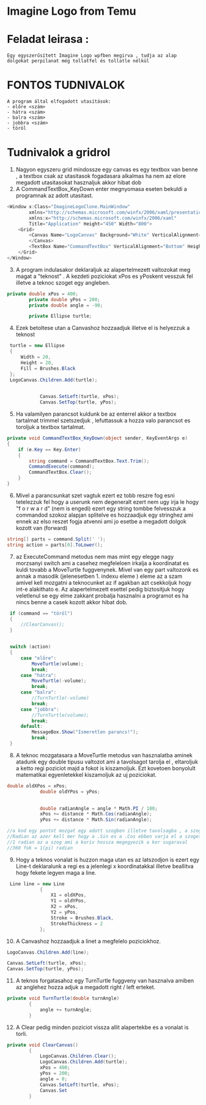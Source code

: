 # Imagine Logo from Temu

# Feladat leirasa :

    Egy egyszerűsített Imagine Logo wpfben megirva , tudja az alap dolgokat perpilanat még tollatfel és tollatle nélkül


# FONTOS TUDNIVALOK

    A program által elfogadott utasítások:
    - előre <szám>
    - hátra <szám>
    - balra <szám>
    - jobbra <szám>
    - töröl

# Tudnivalok a gridrol

1. Nagyon egyszeru grid mindossze egy canvas es egy textbox van benne , a textbox csak az utasitasok fogadasara alkalmas ha nem az elore megadott utasitasokat hasznaljuk akkor hibat dob
2. A CommandTextBox_KeyDown enter megnyomasa eseten bekuldi a programnak az adott utasitast.

```c#
<Window x:Class="ImagineLogoClone.MainWindow"
        xmlns="http://schemas.microsoft.com/winfx/2006/xaml/presentation"
        xmlns:x="http://schemas.microsoft.com/winfx/2006/xaml"
        Title="Application" Height="450" Width="800">
    <Grid>
        <Canvas Name="LogoCanvas" Background="White" VerticalAlignment="Stretch" HorizontalAlignment="Stretch">
        </Canvas>
        <TextBox Name="CommandTextBox" VerticalAlignment="Bottom" Height="30" Margin="10,0,10,10" KeyDown="CommandTextBox_KeyDown" />
    </Grid>
</Window>
```

3. A program indulasakor deklaraljuk az alapertelmezett valtozokat meg magat a "teknost" . A kezdeti poziciokat xPos es yPoskent vesszuk fel illetve a teknoc szoget egy angleben.

```c#
private double xPos = 400;  
        private double yPos = 200;  
        private double angle = -90;   

        private Ellipse turtle;
```

4. Ezek betoltese utan a Canvashoz hozzaadjuk illetve el is helyezzuk a teknost

```c#
 turtle = new Ellipse
 {
     Width = 20,
     Height = 20,
     Fill = Brushes.Black
 };
 LogoCanvas.Children.Add(turtle);

            
            Canvas.SetLeft(turtle, xPos);
            Canvas.SetTop(turtle, yPos);
```

5. Ha valamilyen parancsot kuldunk be az enterrel akkor a textbox tartalmat trimmel szetszedjuk , lefuttassuk a hozza valo parancsot es toroljuk a textbox tartalmat.

```c#
private void CommandTextBox_KeyDown(object sender, KeyEventArgs e)
{
    if (e.Key == Key.Enter)
    {
        string command = CommandTextBox.Text.Trim();
        CommandExecute(command);
        CommandTextBox.Clear();
    }
}
```

6. Mivel a parancsunkat szet vagtuk ezert ez tobb reszre fog esni tetelezzuk fel hogy a userunk nem degeneralt ezert nem ugy irja le hogy "f o r w a r d" (nem is engedi) ezert egy string tombbe felvesszuk a commandod szokoz alapjan splitelve es hozzaadjuk egy stringhez ami ennek az elso reszet fogja atvenni ami jo esetbe a megadott dolgok kozott van (forward)

```c#
string[] parts = command.Split(' ');
string action = parts[0].ToLower();
```

7. az ExecuteCommand metodus nem mas mint egy elegge nagy morzsanyi switch ami a casehez megfeleloen irkalja a koordinatat es kuldi tovabb a MoveTurtle fuggvenynek. Mivel van egy part valtozonk es annak a masodik (jelenesetben 1. indexu eleme ) eleme az a szam amivel kell mozgatni a teknocunket az if agakban azt csekkoljuk hogy int-e alakithato e. Az alapertelmezett esettel pedig biztositjuk hogy veletlenul se egy elme zakkant probalja hasznalni a programot es ha nincs benne a casek kozott akkor hibat dob.

```c#
 if (command == "töröl")
 {
     //ClearCanvas();
 }


 switch (action)
 {
     case "előre":
         MoveTurtle(volume);
         break;
     case "hátra":
         MoveTurtle(-volume);
         break;
     case "balra":
         //TurnTurtle(-volume)
         break;
     case "jobbra":
         //TurnTurtle(volume);
         break;
     default:
         MessageBox.Show("Ismeretlen parancs!");
         break;
 }
```

8. A teknoc mozgatasara a MoveTurtle metodus van hasznalatba aminek atadunk egy double tipusu valtozot ami a tavolsagot tarolja el , eltaroljuk a ketto regi poziciot majd a fokot is kiszamoljuk.
Ezt kovetoen bonyolult matematikai egyenletekkel kiszamoljuk az uj poziciokat.

```c#
double oldXPos = xPos;
            double oldYPos = yPos;

            
            double radianAngle = angle * Math.PI / 180;
            xPos += distance * Math.Cos(radianAngle);
            yPos += distance * Math.Sin(radianAngle);

//a kod egy pontot mozgat egy adott szogben illetve tavolsagba , a szoget fokbol radianba alakitja majd a cos és sinnel kiszamolja mennyit kell menni X,Y iranyba.
//Radian az azer kell mer hogy a .Sin es a .Cos ebben varja el a szoget nem fokba
//1 radian az a szog ami a koriv hossza megegyezik a kor sugaraval
//360 fok = 1(pi) radian
```

9. Hogy a teknos vonalat is huzzon maga utan es az latszodjon is ezert egy Line-t deklaralunk a regi es a jelenlegi x koordinatakkal illetve beallitva hogy fekete legyen maga a line.

```c#
 Line line = new Line
            {
                X1 = oldXPos,
                Y1 = oldYPos,
                X2 = xPos,
                Y2 = yPos,
                Stroke = Brushes.Black,
                StrokeThickness = 2
            };
```

10. A Canvashoz hozzaadjuk a linet a megfelelo poziciokhoz.

```c#
LogoCanvas.Children.Add(line);

Canvas.SetLeft(turtle, xPos);
Canvas.SetTop(turtle, yPos);
```

11. A teknos forgatasahoz egy TurnTurtle fuggveny van hasznalva amiben az anglehez hozza adjuk a megadott right / left erteket.

```c#
private void TurnTurtle(double turnAngle)
        {
            angle += turnAngle;
        }
```

12. A Clear pedig minden poziciot vissza allit alapertekbe es a vonalat is torli.

```c#
private void ClearCanvas()
        {
            LogoCanvas.Children.Clear();
            LogoCanvas.Children.Add(turtle); 
            xPos = 400;
            yPos = 200;
            angle = 0;
            Canvas.SetLeft(turtle, xPos);
            Canvas.Set
        }
```

